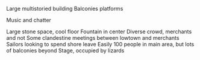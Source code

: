 Large multistoried building
Balconies platforms

Music and chatter

Large stone space, cool floor
Fountain in center
Diverse crowd, merchants and not
Some clandestine meetings between lowtown and merchants
Sailors looking to spend shore leave
Easily 100 people in main area, but lots of balconies beyond
Stage, occupied by lizards

